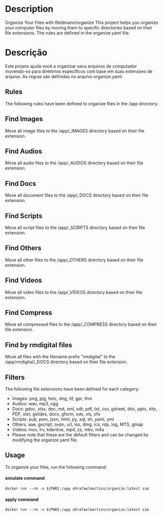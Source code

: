 # Description

Organize Your Files with tfeldmann/organize
This project helps you organize your computer files by moving them to specific directories based on their file extensions. The rules are defined in the organize.yaml file.


# Descrição
Este projeto ajuda você a organizar seus arquivos de computador movendo-os para diretórios específicos com base em suas extensões de arquivo. As regras são definidas no arquivo organize.yaml.


## Rules
The following rules have been defined to organize files in the /app directory:

## Find Images
Move all image files to the /app/_IMAGES directory based on their file extension.

## Find Audios
Move all audio files to the /app/_AUDIOS directory based on their file extension.

## Find Docs
Move all document files to the /app/_DOCS directory based on their file extension.

## Find Scripts
Move all script files to the /app/_SCRIPTS directory based on their file extension.

## Find Others
Move all other files to the /app/_OTHERS directory based on their file extension.

## Find Videos
Move all video files to the /app/_VIDEOS directory based on their file extension.

## Find Compress
Move all compressed files to the /app/_COMPRESS directory based on their file extension.

## Find by rmdigital files
Move all files with the filename prefix "rmdigital" to the /app/rmdigital/_DOCS directory based on their file extension.

## Filters
The following file extensions have been defined for each category:

- Images: png, jpg, heic, dng, tif, gpr, thm
- Audios: wav, mp3, ogg
- Docs: gdoc, xlsx, dec, md, xml, odt, pdf, txt, csv, gsheet, doc, pptx, xltx, PDF, xlxt, gslides, docx, gform, ods, xls, ofx
- Scripts: pub, pem, json, html, py, sql, sh, yaml, yml
- Others: aae, gscript, ovpn, url, iso, dmg, ics, rdp, log, MTS, gmap
- Videos: mov, lrv, kdenlive, mp4, zz, mkv, m4a
- Please note that these are the default filters and can be changed by modifying the organize.yaml file.

## Usage
To organize your files, run the following command:
#### simulate command
```
docker run --rm -v ${PWD}:/app ohrafaelmartins/organize:latest sim 
```
#### apply command
```
docker run --rm -v ${PWD}:/app ohrafaelmartins/organize:latest sim 
```

